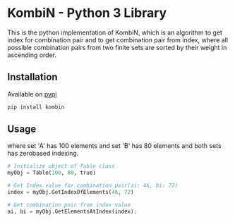 # KombiN - Python 3 Library

This is the python implementation of KombiN, which is an algorithm to get index for combination pair and to get combination pair from index, where all possible combination pairs from two finite sets are sorted by their weight in ascending order.

## Installation

Available on [pypi](https://pypi.org/project/kombin/)

```diff
pip install kombin
```

## Usage

where set 'A' has 100 elements and set 'B' has 80 elements and both sets has zerobased indexing.

```py
# Initialize object of Table class
myObj = Table(100, 80, true)

# Get Index value for combination pair(ai: 46, bi: 72)
index = myObj.GetIndexOfElements(46, 72)

# Get combination pair from index value
ai, bi = myObj.GetElementsAtIndex(index);

```
